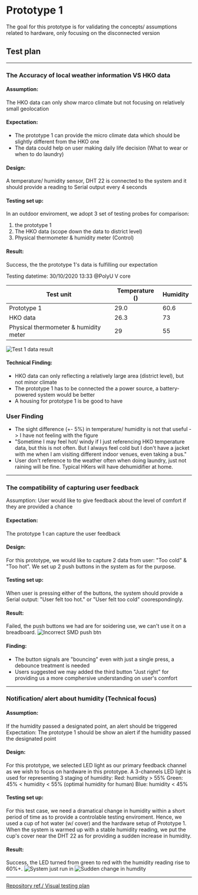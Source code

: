 # Prototype 1

The goal for this prototype is for validating the concepts/ assumptions related to hardware, only focusing on the disconnected version

## Test plan
---
### The Accuracy of local weather information VS HKO data
#### Assumption: 
The HKO data can only show marco climate but not focusing on relatively small geolocation
#### Expectation: 
- The prototype 1 can provide the micro climate data which should be slightly different from the HKO one
- The data could help on user making daily life decision (What to wear or when to do laundry)
#### Design:
A temperature/ humidity sensor, DHT 22 is connected to the system and it should provide a reading to Serial output every 4 seconds
#### Testing set up:
In an outdoor enviroment, we adopt 3 set of testing probes for comparison:
1. the prototype 1
2. The HKO data (scope down the data to district level)
3. Physical thermometer & humidity meter (Control)

#### Result:
Success, the the prototype 1's data is fulfilling our expectation

Testing datetime: 30/10/2020 13:33 @PolyU V core

| Test unit  | Temperature () | Humidity |
| ------------- | ------------- | ------------- |
| Prototype 1  | 29.0  | 60.6  |
| HKO data  | 26.3  | 73  |
|  Physical thermometer & humidity meter | 29  | 55  |


![Test 1 data result](https://github.com/hhhlau/SD5509-prototyping-and-scripting-2020/blob/main/prototype-1/assets/test1DataResult.jpg)
#### Technical Finding:
- HKO data can only reflecting a relatively large area (district level), but not minor climate
- The prototype 1 has to be connected the a power source, a battery-powered system would be better
- A housing for prototype 1 is be good to have

### User Finding
- The sight difference (+- 5%) in temperature/ humidity is not that useful -> I have not feeling with the figure
- "Sometime I may feel hot/ windy if I just referencing HKO temperature data, but this is not often. But I always feel cold but I don't have a jacket with me when I am visiting different indoor venues, even taking a bus."
- User don't reference to the weather often when doing laundry, just not raining will be fine. Typical HKers will have dehumidifier at home. 
---
### The compatibility of capturing user feedback 
Assumption: User would like to give feedback about the level of comfort if they are provided a chance
#### Expectation: 
The prototype 1 can capture the user feedback

#### Design: 
For this prototype, we would like to capture 2 data from user: "Too cold" & "Too hot". We set up 2 push buttons in the system as for the purpose.

#### Testing set up:
When user is pressing either of the buttons, the system should provide a Serial output: "User felt too hot." or "User felt too cold" coorespondingly.

#### Result:
Failed, the push buttons we had are for soidering use, we can't use it on a breadboard.
![Incorrect SMD push btn](https://github.com/hhhlau/SD5509-prototyping-and-scripting-2020/blob/main/prototype-1/assets/IMG_0093.jpeg)

#### Finding:

- The button signals are "bouncing" even with just a single press, a debounce treatment is needed 
- Users suggested we may added the third button "Just right" for providing us a more comphersive understanding on user's comfort


---
### Notification/ alert about humidity (Technical focus)
#### Assumption: 
If the humidity passed a designated point, an alert should be triggered
Expectation: The prototype 1 should be show an alert if the humidity passed the designated point

#### Design:
For this prototype, we selected LED light as our primary feedback channel as we wish to focus on hardware in this prototype. A 3-channels LED light is used for representing 3 staging of humidity:
Red: humidity > 55% 
Green: 45% < humidity < 55% (optimal humidity for human)
Blue: humidity < 45%

#### Testing set up:
For this test case, we need a dramatical change in humidity within a short period of time as to provide a controlable testing enviroment. Hence, we used a cup of hot water (w/ cover) and the hardware setup of Prototype 1. When the system is warmed up with a stable humidity reading, we put the cup's cover near the DHT 22 as for providing a sudden increase in humidity.

#### Result:
Success, the LED turned from green to red with the humidity reading rise to 60%+.
![System just run in](https://github.com/hhhlau/SD5509-prototyping-and-scripting-2020/blob/main/prototype-1/assets/IMG_0090.jpeg)
![Sudden change in humdity](https://github.com/hhhlau/SD5509-prototyping-and-scripting-2020/blob/main/prototype-1/assets/IMG_0091.jpeg)



----
[Repository ref./ Visual testing plan](https://github.com/hhhlau/SD5509-prototyping-and-scripting-2020/tree/main/prototype-1)
